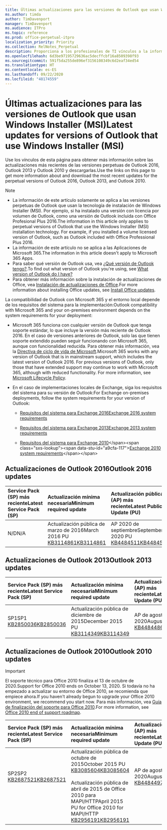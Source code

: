 ```yaml
---
title: Últimas actualizaciones para las versiones de Outlook que usan Windows Installer (MSI)
ms.author: timda
author: TimDavenport
manager: TimDavenport
ms.audience: ITPro
ms.topic: reference
ms.prod: office-perpetual-itpro
localization_priority: Priority
ms.collection: RelNotes_Perpetual
description: Proporciona a los profesionales de TI vínculos a la información de las últimas actualizaciones de las versiones perpetuas de Outlook 2016, Outlook 2013 y Outlook 2010.
ms.openlocfilehash: 6d3be97195729636ac5decffcbf16a8509398f93
ms.sourcegitcommit: 591f5da255de896ef3156108349c6d2eaf34ed54
ms.translationtype: HT
ms.contentlocale: es-ES
ms.lasthandoff: 09/22/2020
ms.locfileid: "48174559"
---
```

# <a name="latest-updates-for-versions-of-outlook-that-use-windows-installer-msi"></a><span data-ttu-id="a9cfa-103">Últimas actualizaciones para las versiones de Outlook que usan Windows Installer (MSI)</span><span class="sxs-lookup"><span data-stu-id="a9cfa-103">Latest updates for versions of Outlook that use Windows Installer (MSI)</span></span>

<span data-ttu-id="a9cfa-104">Use los vínculos de esta página para obtener más información sobre las actualizaciones más recientes de las versiones perpetuas de Outlook 2016, Outlook 2013 y Outlook 2010 y descargarlas.</span><span class="sxs-lookup"><span data-stu-id="a9cfa-104">Use the links on this page to get more information about and download the most recent updates for the perpetual versions of Outlook 2016, Outlook 2013, and Outlook 2010.</span></span>
  
> [!NOTE]
> - <span data-ttu-id="a9cfa-p101">La información de este artículo solamente se aplica a las versiones perpetuas de Outlook que usan la tecnología de instalación de Windows Installer (MSI). Por ejemplo, si ha instalado una versión con licencia por volumen de Outlook, como una versión de Outlook incluida con Office Profesional Plus 2016.</span><span class="sxs-lookup"><span data-stu-id="a9cfa-p101">The information in this article only applies to perpetual versions of Outlook that use the Windows Installer (MSI) installation technology. For example, if you installed a volume licensed version of Outlook, such as Outlook included with Office Professional Plus 2016.</span></span>
> - <span data-ttu-id="a9cfa-107">La información de este artículo no se aplica a las Aplicaciones de Microsoft 365.</span><span class="sxs-lookup"><span data-stu-id="a9cfa-107">The information in this article doesn't apply to Microsoft 365 Apps.</span></span>
> - <span data-ttu-id="a9cfa-108">Para saber qué versión de Outlook usa, vea [¿Qué versión de Outlook tengo?](https://support.office.com/article/b3a9568c-edb5-42b9-9825-d48d82b2257c).</span><span class="sxs-lookup"><span data-stu-id="a9cfa-108">To find out what version of Outlook you're using, see [What version of Outlook do I have?](https://support.office.com/article/b3a9568c-edb5-42b9-9825-d48d82b2257c)</span></span>
> - <span data-ttu-id="a9cfa-109">Para obtener más información sobre la instalación de actualizaciones de Office, vea [Instalación de actualizaciones de Office](https://support.office.com/article/2ab296f3-7f03-43a2-8e50-46de917611c5).</span><span class="sxs-lookup"><span data-stu-id="a9cfa-109">For more information about installing Office updates, see [Install Office updates](https://support.office.com/article/2ab296f3-7f03-43a2-8e50-46de917611c5).</span></span> 
  
<span data-ttu-id="a9cfa-110">La compatibilidad de Outlook con Microsoft 365 y el entorno local depende de los requisitos del sistema para la implementación:</span><span class="sxs-lookup"><span data-stu-id="a9cfa-110">Outlook compatibility with Microsoft 365 and your on-premises environment depends on the system requirements for your deployment:</span></span>
  
- <span data-ttu-id="a9cfa-p102">Microsoft 365 funciona con cualquier versión de Outlook que tenga soporte estándar, lo que incluye la versión más reciente de Outlook 2016. En el caso de versiones anteriores de Outlook, solo las que tienen soporte extendido pueden seguir funcionando con Microsoft 365, aunque con funcionalidad reducida. Para obtener más información, vea la [Directiva de ciclo de vida de Microsoft](https://support.microsoft.com/lifecycle).</span><span class="sxs-lookup"><span data-stu-id="a9cfa-p102">Microsoft 365 works with any version of Outlook that is in mainstream support, which includes the latest version of Outlook 2016. For previous versions of Outlook, only those that have extended support may continue to work with Microsoft 365, although with reduced functionality. For more information, see [Microsoft Lifecycle Policy](https://support.microsoft.com/lifecycle).</span></span>
    
- <span data-ttu-id="a9cfa-114">En el caso de implementaciones locales de Exchange, siga los requisitos del sistema para su versión de Outlook:</span><span class="sxs-lookup"><span data-stu-id="a9cfa-114">For Exchange on-premises deployments, follow the system requirements for your version of Outlook:</span></span>
    
  - [<span data-ttu-id="a9cfa-115">Requisitos del sistema para Exchange 2016</span><span class="sxs-lookup"><span data-stu-id="a9cfa-115">Exchange 2016 system requirements</span></span>](https://docs.microsoft.com/Exchange/plan-and-deploy/system-requirements)
    
  - [<span data-ttu-id="a9cfa-116">Requisitos del sistema para Exchange 2013</span><span class="sxs-lookup"><span data-stu-id="a9cfa-116">Exchange 2013 system requirements</span></span>](https://docs.microsoft.com/exchange/exchange-2013-system-requirements-exchange-2013-help)
    
  - <span data-ttu-id="a9cfa-117">[Requisitos del sistema para Exchange 2010](https://docs.microsoft.com/previous-versions/office/exchange-server-2010/aa996719(v=exchg.141))</span><span class="sxs-lookup"><span data-stu-id="a9cfa-117">[Exchange 2010 system requirements](https://docs.microsoft.com/previous-versions/office/exchange-server-2010/aa996719(v=exchg.141))</span></span>

   
## <a name="outlook-2016-updates"></a><span data-ttu-id="a9cfa-118">Actualizaciones de Outlook 2016</span><span class="sxs-lookup"><span data-stu-id="a9cfa-118">Outlook 2016 updates</span></span>

|<span data-ttu-id="a9cfa-119">**Service Pack (SP) más reciente**</span><span class="sxs-lookup"><span data-stu-id="a9cfa-119">**Latest Service Pack (SP)**</span></span>|<span data-ttu-id="a9cfa-120">**Actualización mínima necesaria**</span><span class="sxs-lookup"><span data-stu-id="a9cfa-120">**Minimum required update**</span></span>|<span data-ttu-id="a9cfa-121">**Actualización pública (AP) más reciente**</span><span class="sxs-lookup"><span data-stu-id="a9cfa-121">**Latest Public Update (PU)**</span></span>|
|:-----|:-----|:-----|
|<span data-ttu-id="a9cfa-122">N/D</span><span class="sxs-lookup"><span data-stu-id="a9cfa-122">N/A</span></span>  <br/> |<span data-ttu-id="a9cfa-123">Actualización pública de marzo de 2016</span><span class="sxs-lookup"><span data-stu-id="a9cfa-123">March 2016 PU</span></span> <br/>[<span data-ttu-id="a9cfa-124">KB3114861</span><span class="sxs-lookup"><span data-stu-id="a9cfa-124">KB3114861</span></span>](https://support.microsoft.com/help/3114861) <br/> |<span data-ttu-id="a9cfa-125">AP 2020 de septiembre</span><span class="sxs-lookup"><span data-stu-id="a9cfa-125">September 2020 PU</span></span> <br/>[<span data-ttu-id="a9cfa-126">KB4484511</span><span class="sxs-lookup"><span data-stu-id="a9cfa-126">KB4484511</span></span>](https://support.microsoft.com/help/4484511) 

## <a name="outlook-2013-updates"></a><span data-ttu-id="a9cfa-127">Actualizaciones de Outlook 2013</span><span class="sxs-lookup"><span data-stu-id="a9cfa-127">Outlook 2013 updates</span></span>

|<span data-ttu-id="a9cfa-128">**Service Pack (SP) más reciente**</span><span class="sxs-lookup"><span data-stu-id="a9cfa-128">**Latest Service Pack (SP)**</span></span>|<span data-ttu-id="a9cfa-129">**Actualización mínima necesaria**</span><span class="sxs-lookup"><span data-stu-id="a9cfa-129">**Minimum required update**</span></span>|<span data-ttu-id="a9cfa-130">**Actualización pública (AP) más reciente**</span><span class="sxs-lookup"><span data-stu-id="a9cfa-130">**Latest Public Update (PU)**</span></span>|
|:-----|:-----|:-----|
|<span data-ttu-id="a9cfa-131">SP1</span><span class="sxs-lookup"><span data-stu-id="a9cfa-131">SP1</span></span>  <br/>[<span data-ttu-id="a9cfa-132">KB2850036</span><span class="sxs-lookup"><span data-stu-id="a9cfa-132">KB2850036</span></span>](https://go.microsoft.com/fwlink/p/?LinkId=512538) <br/> |<span data-ttu-id="a9cfa-133">Actualización pública de diciembre de 2015</span><span class="sxs-lookup"><span data-stu-id="a9cfa-133">December 2015 PU</span></span> <br/>[<span data-ttu-id="a9cfa-134">KB3114349</span><span class="sxs-lookup"><span data-stu-id="a9cfa-134">KB3114349</span></span>](https://support.microsoft.com/kb/3114349) <br/> |<span data-ttu-id="a9cfa-135">AP de agosto de 2020</span><span class="sxs-lookup"><span data-stu-id="a9cfa-135">August 2020 PU</span></span> <br/>[<span data-ttu-id="a9cfa-136">KB4484486</span><span class="sxs-lookup"><span data-stu-id="a9cfa-136">KB4484486</span></span>](https://support.microsoft.com/help/4484486)  |
   
## <a name="outlook-2010-updates"></a><span data-ttu-id="a9cfa-137">Actualizaciones de Outlook 2010</span><span class="sxs-lookup"><span data-stu-id="a9cfa-137">Outlook 2010 updates</span></span>
> [!IMPORTANT]
> <span data-ttu-id="a9cfa-138">El soporte técnico para Office 2010 finaliza el 13 de octubre de 2020.</span><span class="sxs-lookup"><span data-stu-id="a9cfa-138">Support for Office 2010 ends on October 13, 2020.</span></span> <span data-ttu-id="a9cfa-139">Si todavía no ha empezado a actualizar su entorno de Office 2010, se recomienda que empiece ahora.</span><span class="sxs-lookup"><span data-stu-id="a9cfa-139">If you haven't already begun to upgrade your Office 2010 environment, we recommend you start now.</span></span> <span data-ttu-id="a9cfa-140">Para más información, vea [Guía de finalización del soporte para Office 2010](https://docs.microsoft.com/DeployOffice/office-2010-end-support-roadmap).</span><span class="sxs-lookup"><span data-stu-id="a9cfa-140">For more information, see [Office 2010 end of support roadmap](https://docs.microsoft.com/DeployOffice/office-2010-end-support-roadmap).</span></span>

|<span data-ttu-id="a9cfa-141">**Service Pack (SP) más reciente**</span><span class="sxs-lookup"><span data-stu-id="a9cfa-141">**Latest Service Pack (SP)**</span></span>|<span data-ttu-id="a9cfa-142">**Actualización mínima necesaria**</span><span class="sxs-lookup"><span data-stu-id="a9cfa-142">**Minimum required update**</span></span>|<span data-ttu-id="a9cfa-143">**Actualización pública (AP) más reciente**</span><span class="sxs-lookup"><span data-stu-id="a9cfa-143">**Latest Public Update (PU)**</span></span>|
|:-----|:-----|:-----|
|<span data-ttu-id="a9cfa-144">SP2</span><span class="sxs-lookup"><span data-stu-id="a9cfa-144">SP2</span></span> <br/>[<span data-ttu-id="a9cfa-145">KB2687521</span><span class="sxs-lookup"><span data-stu-id="a9cfa-145">KB2687521</span></span>](https://go.microsoft.com/fwlink/p/?LinkId=512542) <br><br><br><br/> |<span data-ttu-id="a9cfa-146">Actualización pública de octubre de 2015</span><span class="sxs-lookup"><span data-stu-id="a9cfa-146">October 2015 PU</span></span> <br/> [<span data-ttu-id="a9cfa-147">KB3085604</span><span class="sxs-lookup"><span data-stu-id="a9cfa-147">KB3085604</span></span>](https://support.microsoft.com/kb/3085604) <br/><br/>  <span data-ttu-id="a9cfa-148">Actualización pública de abril de 2015 de Office 2010 para MAPI/HTTP</span><span class="sxs-lookup"><span data-stu-id="a9cfa-148">April 2015 PU for Office 2010 for MAPI/HTTP</span></span> <br/> [<span data-ttu-id="a9cfa-149">KB2956191</span><span class="sxs-lookup"><span data-stu-id="a9cfa-149">KB2956191</span></span>](https://support.microsoft.com/help/2956191/april-14-2015-update-for-office-2010-kb2956191) <br/> |<span data-ttu-id="a9cfa-150">AP de agosto de 2020</span><span class="sxs-lookup"><span data-stu-id="a9cfa-150">August 2020 PU</span></span> <br/>[<span data-ttu-id="a9cfa-151">KB4484497</span><span class="sxs-lookup"><span data-stu-id="a9cfa-151">KB4484497</span></span>](https://support.microsoft.com/help/4484497) <br><br><br><br/>|
   

